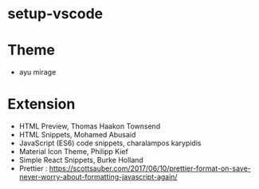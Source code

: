 # setup-vscode

# Theme

- ayu mirage

# Extension

- HTML Preview, Thomas Haakon Townsend
- HTML Snippets, Mohamed Abusaid
- JavaScript (ES6) code snippets, charalampos karypidis
- Material Icon Theme, Philipp Kief
- Simple React Snippets, Burke Holland
- Prettier : https://scottsauber.com/2017/06/10/prettier-format-on-save-never-worry-about-formatting-javascript-again/
